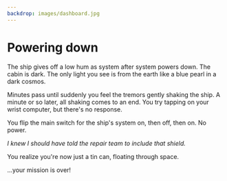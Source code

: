 ```yaml
---
backdrop: images/dashboard.jpg
---
```


# Powering down

The ship gives off a low hum as system after system powers down. The cabin is dark. The only light you see is from the earth like a blue pearl in a dark cosmos.

Minutes pass until suddenly you feel the tremors gently shaking the ship. A minute or so later, all shaking comes to an end. You try tapping on your wrist computer, but there's no response.

You flip the main switch for the ship's system on, then off, then on. No power.

_I knew I should have told the repair team to include that shield._

You realize you're now just a tin can, floating through space.

...your mission is over!

<Page url="/rocket/en/" instructions="" action="Return to the start" condition="none" />